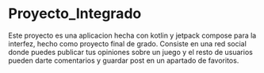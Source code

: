 # Proyecto_Integrado
Este proyecto es una aplicacion hecha con kotlin y jetpack compose para la interfez, hecho como proyecto final de grado.
Consiste en una red social donde puedes publicar tus opiniones sobre un juego y el resto de usuarios pueden darte comentarios y guardar post en un apartado de favoritos.
